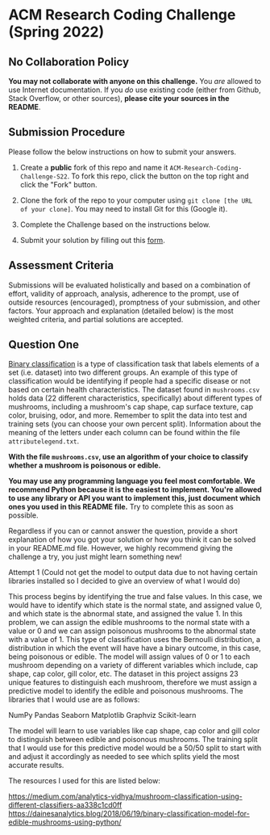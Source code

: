 # ACM Research Coding Challenge (Spring 2022)

## [](https://github.com/ACM-Research/-DRAFT-Coding-Challenge-S22#no-collaboration-policy)No Collaboration Policy

**You may not collaborate with anyone on this challenge.**  You  _are_  allowed to use Internet documentation. If you  _do_  use existing code (either from Github, Stack Overflow, or other sources),  **please cite your sources in the README**.

## [](https://github.com/ACM-Research/-DRAFT-Coding-Challenge-S22#submission-procedure)Submission Procedure

Please follow the below instructions on how to submit your answers.

1.  Create a  **public**  fork of this repo and name it  `ACM-Research-Coding-Challenge-S22`. To fork this repo, click the button on the top right and click the "Fork" button.

2.  Clone the fork of the repo to your computer using  `git clone [the URL of your clone]`. You may need to install Git for this (Google it).

3.  Complete the Challenge based on the instructions below.

4.  Submit your solution by filling out this [form](https://acmutd.typeform.com/to/uTpjeA8G).

## Assessment Criteria 

Submissions will be evaluated holistically and based on a combination of effort, validity of approach, analysis, adherence to the prompt, use of outside resources (encouraged), promptness of your submission, and other factors. Your approach and explanation (detailed below) is the most weighted criteria, and partial solutions are accepted. 

## [](https://github.com/ACM-Research/-DRAFT-Coding-Challenge-S22#question-one)Question One

[Binary classification](https://en.wikipedia.org/wiki/Binary_classification) is a type of classification task that labels elements of a set (i.e. dataset) into two different groups. An example of this type of classification would be identifying if people had a specific disease or not based on certain health characteristics. The dataset found in `mushrooms.csv` holds data (22 different characteristics, specifically) about different types of mushrooms, including a mushroom's cap shape, cap surface texture, cap color, bruising, odor, and more. Remember to split the data into test and training sets (you can choose your own percent split). Information about the meaning of the letters under each column can be found within the file `attributelegend.txt`.

**With the file `mushrooms.csv`, use an algorithm of your choice to classify whether a mushroom is poisonous or edible.**

**You may use any programming language you feel most comfortable. We recommend Python because it is the easiest to implement. You're allowed to use any library or API you want to implement this, just document which ones you used in this README file.** Try to complete this as soon as possible.

Regardless if you can or cannot answer the question, provide a short explanation of how you got your solution or how you think it can be solved in your README.md file. However, we highly recommend giving the challenge a try, you just might learn something new!

   
   
Attempt 1 (Could not get the model to output data due to not having certain libraries installed so I decided to give an overview of what I would do)

This process begins by identifying the true and false values. In this case, we would have to identify which state is the normal state, and assigned value 0, and which state is the abnormal state, and assigned the value 1. In this problem, we can assign the edible mushrooms to the normal state with a value or 0 and we can assign poisonous mushrooms to the abnormal state with a value of 1. This type of classification uses the Bernoulli distribution, a distribution in which the event will have have a binary outcome, in this case, being poisonous or edible. The model will assign values of 0 or 1 to each mushroom depending on a variety of different variables which include, cap shape, cap color, gill color, etc. The dataset in this project assigns 23 unique features to distinguish each mushroom, therefore we must assign a predictive model to identify the edible and poisonous mushrooms. The libraries that I would use are as follows:

NumPy
Pandas
Seaborn
Matplotlib
Graphviz
Scikit-learn

The model will learn to use variables like cap shape, cap color and gill color to distinguish between edible and poisonous mushrooms. The training split that I would use for this predictive model would be a 50/50 split to start with and adjust it accordingly as needed to see which splits yield the most accurate results. 

The resources I used for this are listed below:

https://medium.com/analytics-vidhya/mushroom-classification-using-different-classifiers-aa338c1cd0ff
https://dainesanalytics.blog/2018/06/19/binary-classification-model-for-edible-mushrooms-using-python/


